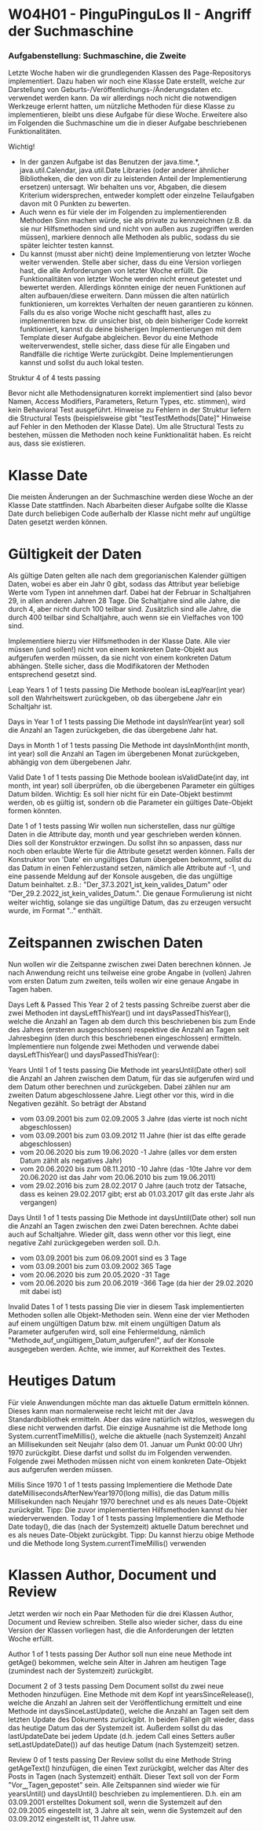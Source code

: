 
#  **W04H01 - PinguPinguLos II - Angriff der Suchmaschine**


### Aufgabenstellung: Suchmaschine, die Zweite

Letzte Woche haben wir die grundlegenden Klassen des Page-Repositorys implementiert. Dazu haben wir noch eine Klasse Date erstellt, welche zur Darstellung von Geburts-/Veröffentlichungs-/Änderungsdaten etc. verwendet werden kann. Da wir allerdings noch nicht die notwendigen Werkzeuge erlernt hatten, um nützliche Methoden für diese Klasse zu implementieren, bleibt uns diese Aufgabe für diese Woche. Erweitere also im Folgenden die Suchmaschine um die in dieser Aufgabe beschriebenen Funktionalitäten.

Wichtig!

- In der ganzen Aufgabe ist das Benutzen der java.time.*, java.util.Calendar, java.util.Date Libraries (oder anderer ähnlicher Bibliotheken, die den von dir zu leistenden Anteil der Implementierung ersetzen) untersagt. Wir behalten uns vor, Abgaben, die diesem Kriterium widersprechen, entweder komplett oder einzelne Teilaufgaben davon mit 0 Punkten zu bewerten.
- Auch wenn es für viele der im Folgenden zu implementierenden Methoden Sinn machen würde, sie als private zu kennzeichnen (z.B. da sie nur Hilfsmethoden sind und nicht von außen aus zugegriffen werden müssen), markiere dennoch alle Methoden als public, sodass du sie später leichter testen kannst.
- Du kannst (musst aber nicht) deine Implementierung von letzter Woche weiter verwenden. Stelle aber sicher, dass du eine Version vorliegen hast, die alle Anforderungen von letzter Woche erfüllt. Die Funktionalitäten von letzter Woche werden nicht erneut getestet und bewertet werden. Allerdings könnten einige der neuen Funktionen auf alten aufbauen/diese erweitern. Dann müssen die alten natürlich funktionieren, um korrektes Verhalten der neuen garantieren zu können. Falls du es also vorige Woche nicht geschafft hast, alles zu implementieren bzw. dir unsicher bist, ob dein bisheriger Code korrekt funktioniert, kannst du deine bisherigen Implementierungen mit dem Template dieser Aufgabe abgleichen.
Bevor du eine Methode weiterverwendest, stelle sicher, dass diese für alle Eingaben und Randfälle die richtige Werte zurückgibt. Deine Implementierungen kannst und sollst du auch lokal testen.

Struktur 4 of 4 tests passing

Bevor nicht alle Methodensignaturen korrekt implementiert sind (also bevor Namen, Access Modifiers, Parameters, Return Types, etc. stimmen), wird kein Behavioral Test ausgeführt. Hinweise zu Fehlern in der Struktur liefern die Structural Tests (beispielsweise gibt "testTestMethods[Date]" Hinweise auf Fehler in den Methoden der Klasse Date). Um alle Structural Tests zu bestehen, müssen die Methoden noch keine Funktionalität haben. Es reicht aus, dass sie existieren.

# Klasse Date
Die meisten Änderungen an der Suchmaschine werden diese Woche an der Klasse Date stattfinden. Nach Abarbeiten dieser Aufgabe sollte die Klasse Date durch beliebigen Code außerhalb der Klasse nicht mehr auf ungültige Daten gesetzt werden können.

# Gültigkeit der Daten
Als gültige Daten gelten alle nach dem gregorianischen Kalender gültigen Daten, wobei es aber ein Jahr 0 gibt, sodass das Attribut year beliebige Werte vom Typen int annehmen darf. Dabei hat der Februar in Schaltjahren 29, in allen anderen Jahren 28 Tage. Die Schaltjahre sind alle Jahre, die durch 4, aber nicht durch 100 teilbar sind. Zusätzlich sind alle Jahre, die durch 400 teilbar sind Schaltjahre, auch wenn sie ein Vielfaches von 100 sind.

Implementiere hierzu vier Hilfsmethoden in der Klasse Date. Alle vier müssen (und sollen!) nicht von einem konkreten Date-Objekt aus aufgerufen werden müssen, da sie nicht von einem konkreten Datum abhängen. Stelle sicher, dass die Modifikatoren der Methoden entsprechend gesetzt sind.

Leap Years 1 of 1 tests passing
Die Methode boolean isLeapYear(int year) soll den Wahrheitswert zurückgeben, ob das übergebene Jahr ein Schaltjahr ist.

Days in Year 1 of 1 tests passing
Die Methode int daysInYear(int year) soll die Anzahl an Tagen zurückgeben, die das übergebene Jahr hat.

Days in Month 1 of 1 tests passing
Die Methode int daysInMonth(int month, int year) soll die Anzahl an Tagen im übergebenen Monat zurückgeben, abhängig von dem übergebenen Jahr.

Valid Date 1 of 1 tests passing
Die Methode boolean isValidDate(int day, int month, int year) soll überprüfen, ob die übergebenen Parameter ein gültiges Datum bilden.
Wichtig: Es soll hier nicht für ein Date-Objekt bestimmt werden, ob es gültig ist, sondern ob die Parameter ein gültiges Date-Objekt formen könnten.

Date 1 of 1 tests passing
Wir wollen nun sicherstellen, dass nur gültige Daten in die Attribute day, month und year geschrieben werden können. Dies soll der Konstruktor erzwingen. Du sollst ihn so anpassen, dass nur noch oben erlaubte Werte für die Attribute gesetzt werden können. Falls der Konstruktor von 'Date' ein ungültiges Datum übergeben bekommt, sollst du das Datum in einen Fehlerzustand setzen, nämlich alle Attribute auf -1, und eine passende Meldung auf der Konsole ausgeben, die das ungültige Datum beinhaltet. z.B.: "Der⎵37.3.2021⎵ist⎵kein⎵valides⎵Datum" oder "Der⎵29.2.2022⎵ist⎵kein⎵valides⎵Datum.". Die genaue Formulierung ist nicht weiter wichtig, solange sie das ungültige Datum, das zu erzeugen versucht wurde, im Format "<Tag>.<Monat>.<Jahr>" enthält.

# Zeitspannen zwischen Daten
Nun wollen wir die Zeitspanne zwischen zwei Daten berechnen können. Je nach Anwendung reicht uns teilweise eine grobe Angabe in (vollen) Jahren vom ersten Datum zum zweiten, teils wollen wir eine genaue Angabe in Tagen haben.

Days Left & Passed This Year 2 of 2 tests passing
Schreibe zuerst aber die zwei Methoden int daysLeftThisYear() und int daysPassedThisYear(), welche die Anzahl an Tagen ab dem durch this beschriebenen bis zum Ende des Jahres (ersteren ausgeschlossen) respektive die Anzahl an Tagen seit Jahresbeginn (den durch this beschriebenen eingeschlossen) ermitteln.
Implementiere nun folgende zwei Methoden und verwende dabei daysLeftThisYear() und daysPassedThisYear():

Years Until 1 of 1 tests passing
Die Methode int yearsUntil(Date other) soll die Anzahl an Jahren zwischen dem Datum, für das sie aufgerufen wird und dem Datum other berechnen und zurückgeben. Dabei zählen nur am zweiten Datum abgeschlossene Jahre. Liegt other vor this, wird in die Negativen gezählt. So beträgt der Abstand
- vom 03.09.2001 bis zum 02.09.2005 3 Jahre (das vierte ist noch nicht abgeschlossen)
- vom 03.09.2001 bis zum 03.09.2012 11 Jahre (hier ist das elfte gerade abgeschlossen)
- vom 20.06.2020 bis zum 19.06.2020 -1 Jahre (alles vor dem ersten Datum zählt als negatives Jahr)
- vom 20.06.2020 bis zum 08.11.2010 -10 Jahre (das -10te Jahre vor dem 20.06.2020 ist das Jahr vom 20.06.2010 bis zum 19.06.2011)
- vom 29.02.2016 bis zum 28.02.2017 0 Jahre (auch trotz der Tatsache, dass es keinen 29.02.2017 gibt; erst ab 01.03.2017 gilt das erste Jahr als vergangen)

Days Until 1 of 1 tests passing
Die Methode int daysUntil(Date other) soll nun die Anzahl an Tagen zwischen den zwei Daten berechnen. Achte dabei auch auf Schaltjahre. Wieder gilt, dass wenn other vor this liegt, eine negative Zahl zurückgegeben werden soll. D.h.
- vom 03.09.2001 bis zum 06.09.2001 sind es 3 Tage
- vom 03.09.2001 bis zum 03.09.2002 365 Tage
- vom 20.06.2020 bis zum 20.05.2020 -31 Tage
- vom 20.06.2020 bis zum 20.06.2019 -366 Tage (da hier der 29.02.2020 mit dabei ist)

Invalid Dates 1 of 1 tests passing
Die vier in diesem Task implementierten Methoden sollen alle Objekt-Methoden sein. Wenn eine der vier Methoden auf einem ungültigen Datum bzw. mit einem ungültigen Datum als Parameter aufgerufen wird, soll eine Fehlermeldung, nämlich "Methode⎵auf⎵ungültigem⎵Datum⎵aufgerufen!", auf der Konsole ausgegeben werden. Achte, wie immer, auf Korrektheit des Textes.

# Heutiges Datum

Für viele Anwendungen möchte man das aktuelle Datum ermitteln können. Dieses kann man normalerweise recht leicht mit der Java Standardbibliothek ermitteln. Aber das wäre natürlich witzlos, weswegen du diese nicht verwenden darfst. Die einzige Ausnahme ist die Methode long System.currentTimeMillis(), welche die aktuelle (nach Systemzeit) Anzahl an Millisekunden seit Neujahr (also dem 01. Januar um Punkt 00:00 Uhr) 1970 zurückgibt. Diese darfst und sollst du im Folgenden verwenden. Folgende zwei Methoden müssen nicht von einem konkreten Date-Objekt aus aufgerufen werden müssen.

Millis Since 1970 1 of 1 tests passing
Implementiere die Methode Date dateMillisecondsAfterNewYear1970(long millis), die das Datum millis Millisekunden nach Neujahr 1970 berechnet und es als neues Date-Objekt zurückgibt. Tipp: Die zuvor implementierten Hilfsmethoden kannst du hier wiederverwenden.
Today 1 of 1 tests passing
Implementiere die Methode Date today(), die das (nach der Systemzeit) aktuelle Datum berechnet und es als neues Date-Objekt zurückgibt. Tipp: Du kannst hierzu obige Methode und die Methode long System.currentTimeMillis() verwenden
# Klassen Author, Document und Review
Jetzt werden wir noch ein Paar Methoden für die drei Klassen Author, Document und Review schreiben. Stelle also wieder sicher, dass du eine Version der Klassen vorliegen hast, die die Anforderungen der letzten Woche erfüllt.

Author
1 of 1 tests passing
Der Author soll nun eine neue Methode int getAge() bekommen, welche sein Alter in Jahren am heutigen Tage (zumindest nach der Systemzeit) zurückgibt.

Document 2 of 3 tests passing
Dem Document sollst du zwei neue Methoden hinzufügen. Eine Methode mit dem Kopf int yearsSinceRelease(), welche die Anzahl an Jahren seit der Veröffentlichung ermittelt und eine Methode int daysSinceLastUpdate(), welche die Anzahl an Tagen seit dem letzten Update des Dokuments zurückgibt. In beiden Fällen gilt wieder, dass das heutige Datum das der Systemzeit ist.
Außerdem sollst du das lastUpdateDate bei jedem Update (d.h. jedem Call eines Setters außer setLastUpdateDate()) auf das heutige Datum (nach Systemzeit) setzen.

Review 0 of 1 tests passing
Der Review sollst du eine Methode String getAgeText() hinzufügen, die einen Text zurückgibt, welcher das Alter des Posts in Tagen (nach Systemzeit) enthält. Dieser Text soll von der Form "Vor⎵<Tagen>⎵Tagen⎵gepostet" sein.
Alle Zeitspannen sind wieder wie für yearsUntil() und daysUntil() beschrieben zu implementieren. D.h. ein am 03.09.2001 erstelltes Dokument soll, wenn die Systemzeit auf den 02.09.2005 eingestellt ist, 3 Jahre alt sein, wenn die Systemzeit auf den 03.09.2012 eingestellt ist, 11 Jahre usw.